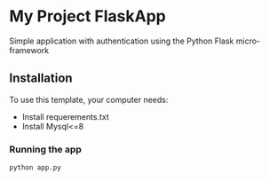 # My Project FlaskApp

Simple application with authentication using the Python Flask micro-framework

## Installation

To use this template, your computer needs:

- Install requerements.txt
- Install Mysql<=8

### Running the app

```bash
python app.py
```


